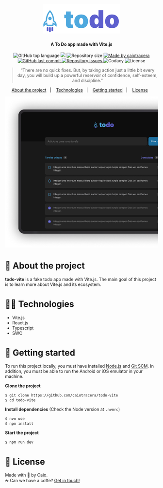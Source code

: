 <h1 align="center">
  <img src="./src/assets/logo.svg" />
</h1>

<h4 align="center">A To Do app made with Vite.js</h4>

<p align="center">
  <img alt="GitHub top language" src="https://img.shields.io/github/languages/top/caiotracera/todo-vite?color=8284FA">
  <img src="https://img.shields.io/github/languages/count/caiotracera/todo-vite?color=8284FA">
  <img alt="Repository size" src="https://img.shields.io/github/repo-size/caiotracera/todo-vite?color=8284FA">
  <a href="https://www.linkedin.com/in/caiotracera/">
    <img alt="Made by caiotracera" src="https://img.shields.io/badge/made%20by-caiotracera-%230172B3?color=8284FA">
  </a>
  <br />
  <a href="https://github.com/caiotracera/todo-vite/commits/master">
    <img alt="GitHub last commit" src="https://img.shields.io/github/last-commit/caiotracera/todo-vite?color=8284FA">
  </a>
  <a href="https://github.com/caiotracera/todo-vite/issues">
    <img alt="Repository issues" src="https://img.shields.io/github/issues/caiotracera/todo-vite?color=8284FA">
  </a>
  <img alt="Codacy" src="https://img.shields.io/codacy/grade/958fd1cb7f3b4bf1995c977fc645cc88?color=8284FA" />
  <img alt="License" src="https://img.shields.io/badge/license-MIT-brightgreen?color=8284FA"/>
</p>

<blockquote align="center">
“There are no quick fixes. But, by taking action just a little bit every day, you will build up a powerful reservoir of confidence, self-esteem, and discipline.”
</blockquote>

<p align="center">
  <a href="#rocket-about-the-project">About the project</a>&nbsp;&nbsp;&nbsp;|&nbsp;&nbsp;&nbsp;
  <a href="#man_technologist-technologies">Technologies</a>&nbsp;&nbsp;&nbsp;|&nbsp;&nbsp;&nbsp;
  <a href="#wrench-getting-started">Getting started</a>&nbsp;&nbsp;&nbsp;|&nbsp;&nbsp;&nbsp;
  <a href="#memo-license">License</a>&nbsp;&nbsp;&nbsp;
</p>

<div align="center">
  <img src=".github/images/demo.png"/>
</div>

# :rocket: About the project

<b>todo-vite</b> is a fake todo app made with Vite.js. The main goal of this project is to learn more about Vite.js and its ecosystem.

# :man_technologist: Technologies

* Vite.js
* React.js
* Typescript
* SWC

# :wrench: Getting started

To run this project locally, you must have installed <a href="https://nodejs.org/en/" target="_blank">Node.js</a>
and <a href="https://git-scm.com/" target="_blank">Git SCM</a>. In addition, you must be able to run the Android or iOS emulator in your machine.

<b>Clone the project</b>

```shell
$ git clone https://github.com/caiotracera/todo-vite
$ cd todo-vite
```
<b>Install dependencies</b> (Check the Node version at `.nvmrc`)

```shell
$ nvm use
$ npm install
```

<b>Start the project</b>

```shell
$ npm run dev
```

# :memo: License

Made with :sparkling_heart: by Caio.
<br />
:coffee: Can we have a coffe? <a href="https://www.linkedin.com/in/caiotracera/">Get in touch!</a>
